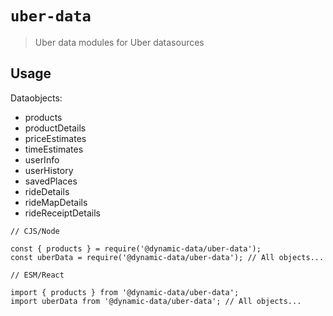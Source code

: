 # `uber-data`

> Uber data modules for Uber datasources

## Usage

Dataobjects:

- products
- productDetails
- priceEstimates
- timeEstimates
- userInfo
- userHistory
- savedPlaces
- rideDetails
- rideMapDetails
- rideReceiptDetails

```
// CJS/Node

const { products } = require('@dynamic-data/uber-data');
const uberData = require('@dynamic-data/uber-data'); // All objects...

```

```
// ESM/React

import { products } from '@dynamic-data/uber-data';
import uberData from '@dynamic-data/uber-data'; // All objects...

```